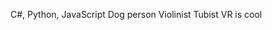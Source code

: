 C#, Python, JavaScript
Dog person
Violinist
Tubist
VR is cool

<!---
Pangolian/Pangolian is a ✨ special ✨ repository because its `README.md` (this file) appears on your GitHub profile.
You can click the Preview link to take a look at your changes.
--->
